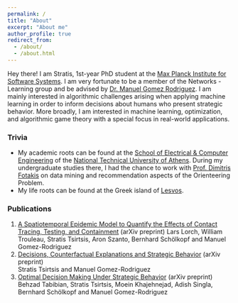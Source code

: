 ```yaml
---
permalink: /
title: "About"
excerpt: "About me"
author_profile: true
redirect_from: 
  - /about/
  - /about.html
---
```


Hey there! I am Stratis, 1st-year PhD student at the [Max Planck Institute for Software Systems](https://www.mpi-sws.org/). I am very fortunate to be a member of the Networks - Learning group and be advised by [Dr. Manuel Gomez Rodriguez](https://people.mpi-sws.org/~manuelgr/index.html). I am mainly interested in algorithmic challenges arising when applying machine learning in order to inform decisions about humans who present strategic behavior. More broadly, I am interested in machine learning, optimization, and algorithmic game theory with a special focus in real-world applications.

### Trivia
* My academic roots can be found at the [School of Electrical & Computer Engineering](https://www.ece.ntua.gr/en) of the [National Technical University of Athens](https://www.ntua.gr/en/). During my undergraduate studies there, I had the chance to work with [Prof. Dimitris Fotakis](https://www.softlab.ntua.gr/~fotakis/) on data mining and recommendation aspects of the Orienteering Problem.
* My life roots can be found at the Greek island of [Lesvos](https://www.lesvos.com/index.html).

### Publications
1. [A Spatiotemporal Epidemic Model to Quantify the Effects of Contact Tracing, Testing, and Containment](https://arxiv.org/abs/2004.07641) (arXiv preprint)
   Lars Lorch, William Trouleau, Stratis Tsirtsis, Aron Szanto, Bernhard Schölkopf and Manuel Gomez-Rodriguez
1. [Decisions, Counterfactual Explanations and Strategic Behavior](https://arxiv.org/abs/2002.04333) (arXiv preprint)  
   Stratis Tsirtsis and Manuel Gomez-Rodriguez
1. [Optimal Decision Making Under Strategic Behavior](https://arxiv.org/abs/1905.09239) (arXiv preprint)  
   Behzad Tabibian, Stratis Tsirtsis, Moein Khajehnejad, Adish Singla, Bernhard Schölkopf and Manuel Gomez-Rodriguez 
  
